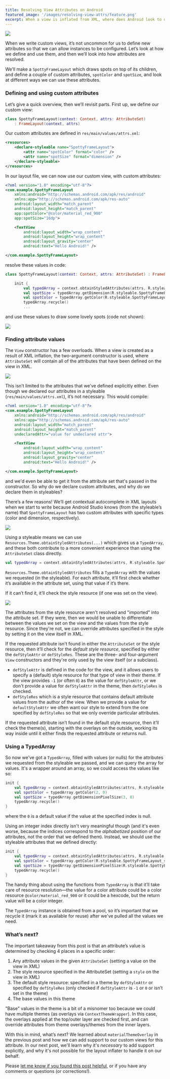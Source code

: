 ```yaml
---
title: Resolving View Attributes on Android
featured_image: '/images/resolving-view-attrs/feature.png'
excerpt: When a view is inflated from XML, where does Android look to determine the value of the view's attributes? We’ll go through an example showing how to define and use custom attributes, and how Android will resolve them when the view is inflated.
---
```


![](/images/resolving-view-attrs/feature.png)

When we write custom views, it’s not uncommon for us to define new attributes so that we can allow instances to be configured. Let’s look at how we define and use them, and then we’ll look into how attributes are resolved.

We’ll make a `SpottyFrameLayout` which draws spots on top of its children, and define a couple of custom attributes, `spotColor` and `spotSize`, and look at different ways we can use these attributes.

### Defining and using custom attributes

Let’s give a quick overview, then we’ll revisit parts. First up, we define our custom view:

```kotlin
class SpottyFrameLayout(context: Context, attrs: AttributeSet)
    : FrameLayout(context, attrs)
```

Our custom attributes are defined in `res/main/values/attrs.xml`:

```xml
<resources>
    <declare-styleable name="SpottyFrameLayout">
        <attr name="spotColor" format="color" />
        <attr name="spotSize" format="dimension" />
    </declare-styleable>
</resources>
```

In our layout file, we can now use our custom view, with custom attributes:

```xml
<?xml version="1.0" encoding="utf-8"?>
<com.example.SpottyFrameLayout   
    xmlns:android="http://schemas.android.com/apk/res/android"
    xmlns:app="http://schemas.android.com/apk/res-auto"
    android:layout_width="match_parent"
    android:layout_height="match_parent"
    app:spotColor="@color/material_red_900"
    app:spotSize="16dp">

    <TextView
        android:layout_width="wrap_content"
        android:layout_height="wrap_content"
        android:layout_gravity="center"
        android:text="Hello Android!" />

</com.example.SpottyFrameLayout>
```

resolve these values in code:

```kotlin
class SpottyFrameLayout(context: Context, attrs: AttributeSet) : FrameLayout(context, attrs) {

    init {
        val typedArray = context.obtainStyledAttributes(attrs, R.styleable.SpottyFrameLayout)
        val spotSize = typedArray.getDimension(R.styleable.SpottyFrameLayout_spotSize, 0f)
        val spotColor = typedArray.getColor(R.styleable.SpottyFrameLayout_spotColor, 0)
        typedArray.recycle()
        ...
```

and use these values to draw some lovely spots (code not shown):

![](/images/resolving-view-attrs/spotty_framelayout.png)

### Finding attribute values

The `View` constructor has a few overloads. When a view is created as a result of XML inflation, the two-argument constructor is used, where `AttributeSet` will contain all of the attributes that have been defined on the view in XML.

![](/images/resolving-view-attrs/attrs.png)

This isn’t limited to the attributes that we’ve defined explicitly either. Even though we declared our attributes in a styleable (`res/main/values/attrs.xml`), it’s not necessary. This would compile:

```xml
<?xml version="1.0" encoding="utf-8"?>
<com.example.SpottyFrameLayout 
    xmlns:android="http://schemas.android.com/apk/res/android"
    xmlns:app="http://schemas.android.com/apk/res-auto"
    android:layout_width="match_parent"
    android:layout_height="match_parent"
    undeclaredAttr="value for undeclared attr">

    <TextView
        android:layout_width="wrap_content"
        android:layout_height="wrap_content"
        android:layout_gravity="center"
        android:text="Hello Android!" />

</com.example.SpottyFrameLayout>
```

and we'd even be able to get it from the attribute set that's passed in the constructor. So why do we declare custom attributes, and why do we declare them in styleables?

There’s a few reasons! We’ll get contextual autocomplete in XML layouts when we start to write because Android Studio knows (from the styleable’s name) that `SpottyFrameLayout` has two custom attributes with specific types (color and dimension, respectively).

![](/images/resolving-view-attrs/attr_autocomplete.png)

Using a styleable means we can use `Resources.Theme.obtainStyledAttributes(...)` which gives us a `TypedArray`, and these both contribute to a more convenient experience than using the `AttributeSet` class directly.

```kotlin
val typedArray = context.obtainStyledAttributes(attrs, R.styleable.SpottyFrameLayout)
```

`Resources.Theme.obtainStyledAttributes` fills a `TypedArray` with the values we requested (in the styleable). For each attribute, it’ll first check whether it’s available in the attribute set, using that value if it’s there. 

If it can’t find it, it’ll check the style resource (if one was set on the view).

![](/images/resolving-view-attrs/style-res.png)

The attributes from the style resource aren't resolved and "imported" into the attribute set. If they were, then we would be unable to differentiate between the values we set on the view and the values from the style resource. Since they're not, we can override attributes specified in the style by setting it on the view itself in XML. 

If the requested attribute isn't found in either the `AttributeSet` or the style resource, then it’ll check for the _default style resource_, specified by either the `defStyleAttr` or `defStyleRes`. These are the three- and four-argument `View` constructors and they're only used by the view itself (or a subclass).

- `defStyleAttr` is defined in the code for the view, and it allows users to specify a (default) style resource for that type of view in their theme. If the view provides `-1` (or often `0`) as the value for `defStyleAttr`, or we don't provide a value for `defStyleAttr` in the theme, then `defStyleRes` is checked.
- `defStyleRes` which is a style resource that contains default attribute values from the author of the view. When we provide a value for `defaultStyleAttr` we often want our style to extend from the one specified by `defStyleRes` so that we only override particular attributes.

If the requested attribute isn’t found in the default style resource, then it’ll check the theme(s), starting with the overlays on the outside, working its way inside until it either finds the requested attribute or returns null.

### Using a TypedArray

So now we’ve got a `TypedArray`, filled with values (or nulls) for the attributes we requested from the styleable we passed, and we can query the array for values. It's a wrapper around an array, so we could access the values like so:

```kotlin
init {
    val typedArray = context.obtainStyledAttributes(attrs, R.styleable.SpottyFrameLayout)
    val spotColor = typedArray.getColor(2, 0)
    val spotSize = typedArray.getDimensionPixelSize(3, 0)
    typedArray.recycle()
}
```

where the `0` is a default value if the value at the specified index is null.

Using an integer index directly isn't very meaningful though (and it's even worse, because the indices correspond to the _alphabetized_ position of our attributes, not the order that we defined them). Instead, we should use the styleable attributes that we defined directly:

```kotlin
init {
    val typedArray = context.obtainStyledAttributes(attrs, R.styleable.SpottyFrameLayout)
    val spotColor = typedArray.getColor(R.styleable.SpottyFrameLayout_spotColor, 0)
    val spotSize = typedArray.getDimensionPixelSize(R.styleable.SpottyFrameLayout_spotSize, 0)
    typedArray.recycle()
}
```

The handy thing about using the functions from `TypedArray` is that it’ll take care of resource resolution—the value for a color attribute could be a color resource `@color/material_red_900` or it could be a hexcode, but the return value will be a color integer.

The `TypedArray` instance is obtained from a pool, so it’s important that we recycle it (mark it as available for reuse) after we've pulled all the values we need.

### What’s next?

The important takeaway from this post is that an attribute’s value is determined by checking 4 places in a specific order:

1. Any attribute values in the given `AttributeSet` (setting a value on the view in XML)
2. The style resource specified in the AttributeSet (setting a `style` on the view in XML)
3. The default style resource: specified in a theme by `defStyleAttr` or specified by `defStyleRes` (only checked if `defStyleAttr` is `-1` or `0` or isn’t set in the theme)
4. The base values in this theme

"Base" values in the theme is a bit of a misnomer too because we could have multiple themes (as overlays via `ContextThemeWrapper`). In this case, the overlays applied at the top/outer layer are checked first, and can override attributes from theme overlays/themes from the inner layers.

With this in mind, what’s next? We learned about `materialThemeOverlay` in the previous post and how we can add support to our custom views for this attribute. In our next post, we'll learn why it's _necessary_ to add support explicitly, and why it's not possible for the layout inflater to handle it on our behalf.

Please [let me know if you found this post helpful](https://twitter.com/ataulm/status/1188846659784118274), or if you have any comments or questions (or corrections!).
